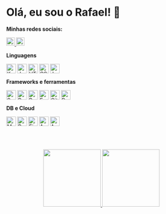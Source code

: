 
<!-- ## 🚀 Sobre mim
Eu sou desenvolvedor.  -->


# Olá, eu sou o Rafael! 👋

**Minhas redes sociais:**

<div aling="center"> 
    <a href="https://www.linkedin.com/in/rafael-corbelli/"> <img height="22em" src=https://img.shields.io/badge/LinkedIn-0077B5?style=for-the-badge&logo=linkedin&logoColor=white>
    <a> 
    <a href=https://discord.com/channels/RCorbelli#2920 target="_blank"> <img height="22em" src="https://img.shields.io/badge/Discord-7289DA?style=for-the-badge&logo=discord&logoColor=white" target="_blank">
    <a>
</div>


**Linguagens**
 
<div style="display: inline_block">
  <img align="center" height="25px" alt="Kotlin" src="https://img.shields.io/badge/Kotlin-0095D5?&style=for-the-badge&logo=kotlin&logoColor=white">
  <img align="center" height="25px" alt="JavaScript" src="https://img.shields.io/badge/JavaScript-323330?style=for-the-badge&logo=javascript&logoColor=F7DF1E">
  <img align="center" height="25px" alt="HTML" src="https://img.shields.io/badge/HTML5-E34F26?style=for-the-badge&logo=html5&logoColor=white">
  <img align="center" height="25px" alt="CSS" src="https://img.shields.io/badge/CSS3-1572B6?style=for-the-badge&logo=css3&logoColor=white">
  <img align="center" height="25px" alt="Java" src="https://img.shields.io/badge/Java-ED8B00?style=for-the-badge&logo=java&logoColor=white">
</div>


**Frameworks e ferramentas**

<div style="display: inline_block">
  <img align="center" height="25px" alt="Spring" src="https://img.shields.io/badge/Spring-6DB33F?style=for-the-badge&logo=spring&logoColor=white">
  <img align="center" height="25px" alt="React" src="https://img.shields.io/badge/React-20232A?style=for-the-badge&logo=react&logoColor=61DAFB">
  <img align="center" height="25px" alt="React Native" src="https://img.shields.io/badge/React_Native-20232A?style=for-the-badge&logo=react&logoColor=61DAFB">
  <img align="center" height="25px" alt="Expo" src="https://img.shields.io/badge/expo-1C1E24?style=for-the-badge&logo=expo&logoColor=#D04A37">
  <img align="center" height="25px" alt="Git" src="https://img.shields.io/badge/Git-F05032?style=for-the-badge&logo=git&logoColor=white">  
  <img align="center" height="25px" alt="Postman" src="https://img.shields.io/badge/Postman-FF6C37?style=for-the-badge&logo=Postman&logoColor=white">
</div>


**DB e Cloud**

<div style="display: inline_block">
  <img align="center" height="25px" alt="MySQL" src="https://img.shields.io/badge/MySQL-00000F?style=for-the-badge&logo=mysql&logoColor=white">
  <img align="center" height="25px" alt="PostgreSQL" src="https://img.shields.io/badge/PostgreSQL-316192?style=for-the-badge&logo=postgresql&logoColor=white">
  <img align="center" height="25px" alt="Firebase" src="https://img.shields.io/badge/Firebase-F29D0C?style=for-the-badge&logo=firebase&logoColor=white">
  <img align="center" height="25px" alt="ApolloGraph" src="https://img.shields.io/badge/-ApolloGraphQL-311C87?style=for-the-badge&logo=apollo-graphql">
  <img align="center" height="25px" alt="AWS" src="https://img.shields.io/badge/Amazon_AWS-232F3E?style=for-the-badge&logo=amazon-aws&logoColor=white">
</div>

<br><br>

<div align="center">
  <a href="https://github.com/RCorbelli">
  <img height="152em" src="https://github-readme-stats.vercel.app/api?username=RCorbelli&show_icons=true&theme=tokyonight&include_all_commits=true&count_private=true"/>
  <img height="152em" src="https://github-readme-stats.vercel.app/api/top-langs/?username=RCorbelli&layout=compact&langs_count=7&theme=tokyonight"/>
</div> 
